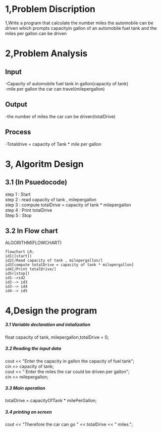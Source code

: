 # 1,Problem Discription
1,Write a program that calculate the number miles the automobile can be driven which prompts capacityin gallon of an automobile fuel tank and the miles per gallon can be driven
# 2,Problem Analysis
## Input 
-Capacity of automobile fuel tank in gallon(capacity of tank) </br>
-mile per gallon the car can travel(milepergallon)
## Output
-the number of miles the car can be driven(totalDrive)
## Process
-Totaldrive = capacity of Tank * mile per gallon
# 3, Algoritm Design 
## 3.1 (In Psuedocode)
step 1 : Start </br>
step 2 : read  capacity of tank , milepergallon </br>
step 3 : compute totalDrive = capacity of tank * milepergallon </br>
step 4 : Print totalDrive </br>
Step 5 : Stop </br>
## 3.2 In Flow chart
ALGORITHM(FLOWCHART)

```mermaid
flowchart LR;
id1([start])
id2[/Read capacity of tank , milepergallon/]
id3[compute totalDrive = capacity of tank * milepergallon]
id4[/Print totalDrive/]
id5([stop])
id1-->id2
id2--> id3
id3--> id4
id4--> id5
```
# 4,Design the program
##### 3.1 Variable declaration and intialization
float capacity of tank, milepergallon,totalDrive = 0; </br>
##### 3.2 Reading the input data
cout << "Enter the capacity in gallon the capacity of fuel tank";</br>
cin >> capacity of tank; </br>
cout << " Enter the miles the car could be driven per gallon";</br>
cin >> milepergallon; </br>
##### 3.3 Main operation
totalDrive = capacityOfTank * milePerGallon; </br>
##### 3.4 printing on screen
cout << "Therefore the car can go " << totalDrive << " miles.";
